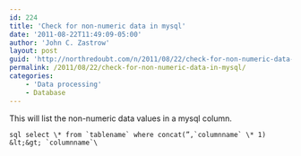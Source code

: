 ```yaml
---
id: 224
title: 'Check for non-numeric data in mysql'
date: '2011-08-22T11:49:09-05:00'
author: 'John C. Zastrow'
layout: post
guid: 'http://northredoubt.com/n/2011/08/22/check-for-non-numeric-data-in-mysql/'
permalink: /2011/08/22/check-for-non-numeric-data-in-mysql/
categories:
    - 'Data processing'
    - Database
---
```


This will list the non-numeric data values in a mysql column.

```sql select \* from `tablename` where concat(”,`columnname` \* 1) &lt;&gt; `columnname`\```

